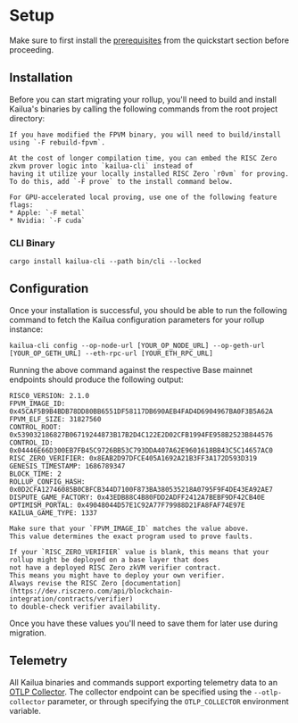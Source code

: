 # Setup

Make sure to first install the [prerequisites](quickstart.md#prerequisites) from the quickstart
section before proceeding.

## Installation

Before you can start migrating your rollup, you'll need to build and install Kailua's binaries by calling the following
commands from the root project directory:

```admonish tip
If you have modified the FPVM binary, you will need to build/install using `-F rebuild-fpvm`.
```

```admonish info
At the cost of longer compilation time, you can embed the RISC Zero zkvm prover logic into `kailua-cli` instead of 
having it utilize your locally installed RISC Zero `r0vm` for proving.
To do this, add `-F prove` to the install command below.
```

```admonish tip
For GPU-accelerated local proving, use one of the following feature flags:
* Apple: `-F metal`
* Nvidia: `-F cuda`
```

### CLI Binary
```shell
cargo install kailua-cli --path bin/cli --locked
```

## Configuration

Once your installation is successful, you should be able to run the following command to fetch the Kailua configuration
parameters for your rollup instance:

```shell
kailua-cli config --op-node-url [YOUR_OP_NODE_URL] --op-geth-url [YOUR_OP_GETH_URL] --eth-rpc-url [YOUR_ETH_RPC_URL]
```

Running the above command against the respective Base mainnet endpoints should produce the following output:
```
RISC0_VERSION: 2.1.0
FPVM_IMAGE_ID: 0x45CAF5B9B4BDB78DD80BB6551DF58117DB690AEB4FAD4D6904967BA0F3B5A62A
FPVM_ELF_SIZE: 31827560
CONTROL_ROOT: 0x539032186827B06719244873B17B2D4C122E2D02CFB1994FE958B2523B844576
CONTROL_ID: 0x04446E66D300EB7FB45C9726BB53C793DDA407A62E9601618BB43C5C14657AC0
RISC_ZERO_VERIFIER: 0x8EAB2D97DFCE405A1692A21B3FF3A172D593D319
GENESIS_TIMESTAMP: 1686789347
BLOCK_TIME: 2
ROLLUP_CONFIG_HASH: 0x0D2CFA12746085B0CBFCB344D7100F873BA380535218A0795F9F4DE43EA92AE7
DISPUTE_GAME_FACTORY: 0x43EDB88C4B80FDD2ADFF2412A7BEBF9DF42CB40E
OPTIMISM_PORTAL: 0x49048044D57E1C92A77F79988D21FA8FAF74E97E
KAILUA_GAME_TYPE: 1337
```

```admonish warning
Make sure that your `FPVM_IMAGE_ID` matches the value above.
This value determines the exact program used to prove faults.
```

```admonish note
If your `RISC_ZERO_VERIFIER` value is blank, this means that your rollup might be deployed on a base layer that does
not have a deployed RISC Zero zkVM verifier contract.
This means you might have to deploy your own verifier.
Always revise the RISC Zero [documentation](https://dev.risczero.com/api/blockchain-integration/contracts/verifier)
to double-check verifier availability.
```

Once you have these values you'll need to save them for later use during migration.

## Telemetry

All Kailua binaries and commands support exporting telemetry data to an
[OTLP Collector](https://opentelemetry.io/docs/collector/).
The collector endpoint can be specified using the `--otlp-collector` parameter, or through specifying the
`OTLP_COLLECTOR` environment variable.

